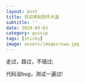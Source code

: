 ```yaml
---
layout: post
title: 欢迎来到软件大道
subtitle: ''
date: 2024-03-03
category: gossip
tags: [sticky]
image: assets/images/swa.jpg
---
```


走过，路过，不错过;

代码没bug，测试一遍过!